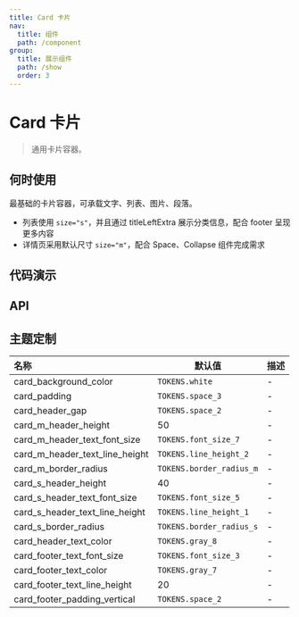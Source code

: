 ```yaml
---
title: Card 卡片
nav:
  title: 组件
  path: /component
group:
  title: 展示组件
  path: /show
  order: 3
---
```


# Card 卡片

> 通用卡片容器。

## 何时使用

最基础的卡片容器，可承载文字、列表、图片、段落。

- 列表使用 `size="s"`，并且通过 titleLeftExtra 展示分类信息，配合 footer 呈现更多内容
- 详情页采用默认尺寸 `size="m"`，配合 Space、Collapse 组件完成需求

## 代码演示

<code src="./__fixtures__/base.tsx"></code>

<code src="./__fixtures__/loading.tsx"></code>

<code src="./__fixtures__/square.tsx"></code>

## API

<API hideTitle src="./card.tsx"></API>

## 主题定制

| 名称                           | 默认值                   | 描述 |
| :----------------------------- | ------------------------ | ---- |
| card_background_color          | `TOKENS.white`           | -    |
| card_padding                   | `TOKENS.space_3`         | -    |
| card_header_gap                | `TOKENS.space_2`         | -    |
| card_m_header_height           | 50                       | -    |
| card_m_header_text_font_size   | `TOKENS.font_size_7`     | -    |
| card_m_header_text_line_height | `TOKENS.line_height_2`   | -    |
| card_m_border_radius           | `TOKENS.border_radius_m` | -    |
| card_s_header_height           | 40                       | -    |
| card_s_header_text_font_size   | `TOKENS.font_size_5`     | -    |
| card_s_header_text_line_height | `TOKENS.line_height_1`   | -    |
| card_s_border_radius           | `TOKENS.border_radius_s` | -    |
| card_header_text_color         | `TOKENS.gray_8`          | -    |
| card_footer_text_font_size     | `TOKENS.font_size_3`     | -    |
| card_footer_text_color         | `TOKENS.gray_7`          | -    |
| card_footer_text_line_height   | 20                       | -    |
| card_footer_padding_vertical   | `TOKENS.space_2`         | -    |
